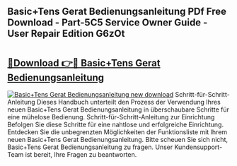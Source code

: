 ## Basic+Tens Gerat Bedienungsanleitung PDf Free Download - Part-5C5 Service Owner Guide - User Repair Edition G6zOt

# <h2><a href="http://df0w6qv.blite.top/?on=Basic%2bTens+Gerat+Bedienungsanleitung">🔗Download 👉🔴 Basic+Tens Gerat Bedienungsanleitung</a></h2>

[![Basic+Tens Gerat Bedienungsanleitung new download](https://i.imgur.com/lujVjoI.png)](http://df0w6qv.blite.top/?on=Basic%2bTens+Gerat+Bedienungsanleitung)
Schritt-für-Schritt-Anleitung Dieses Handbuch unterteilt den Prozess der Verwendung Ihres neuen Basic+Tens Gerat Bedienungsanleitung in überschaubare Schritte für eine mühelose Bedienung. Schritt-für-Schritt-Anleitung zur Einrichtung Befolgen Sie diese Schritte für eine nahtlose und erfolgreiche Einrichtung. Entdecken Sie die unbegrenzten Möglichkeiten der Funktionsliste mit Ihrem neuen Basic+Tens Gerat Bedienungsanleitung. Bitte scheuen Sie sich nicht, Basic+Tens Gerat Bedienungsanleitung zu fragen. Unser Kundensupport-Team ist bereit, Ihre Fragen zu beantworten.
